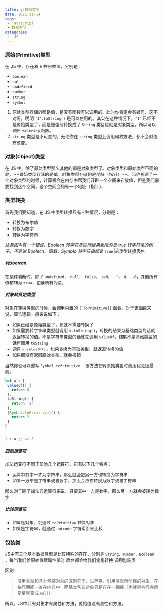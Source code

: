 ```yaml
---
title: js数据类型
date: 2021-11-14
tags:
 - javascript
 - 数据类型
categories:
 -  JS
---
```



### 原始(Primitive)类型
在 JS 中，存在着 6 种原始值，分别是：

+ `boolean`
+ `null`
+ `undefined`
+ `number`
+ `string`
+ `symbol`

 1. 原始类型存储的都是值，是没有函数可以调用的。此时你肯定会有疑问，这不对呀，明明 `'1'.toString()` 是可以使用的。其实在这种情况下，`'1'` 已经不是原始类型了，而是被强制转换成了 `String` 类型也就是对象类型，所以可以调用 `toString` 函数。
 2. `string` 类型是不可变的，无论你在 `string` 类型上调用何种方法，都不会对值有改变。
 
### 对象(Object)类型 
在 JS 中，除了原始类型那么其他的都是对象类型了。对象类型和原始类型不同的是，==原始类型存储的是值，对象类型存储的是地址（指针）==。当你创建了一个对象类型的时候，计算机会在内存中帮我们开辟一个空间来存放值，但是我们需要找到这个空间，这个空间会拥有一个地址（指针）。

### 类型转换
首先我们要知道，在 JS 中类型转换只有三种情况，分别是：
+ 转换为布尔值
+ 转换为数字
+ 转换为字符串

*注意图中有一个错误，Boolean 转字符串这行结果我指的是 true 转字符串的例子，不是说 Boolean、函数、Symblo 转字符串都是* `true`
![类型转换表格](https://user-gold-cdn.xitu.io/2018/11/15/16716dec14421e47?imageView2/0/w/1280/h/960/format/webp/ignore-error/1)

##### 转Boolean
在条件判断时，除了 `undefined， null， false， NaN， ''， 0， -0`，其他所有值都转为 `true`，包括所有对象。

##### 对象转原始类型
对象在转换类型的时候，会调用内置的 `[[ToPrimitive]]` 函数，对于该函数来说，算法逻辑一般来说如下：

+ 如果已经是原始类型了，那就不需要转换了
+ 如果需要转字符串类型就调用 `x.toString()`，转换的结果为基础类型的话就返回转换的值。不是字符串类型的话就先调用 `valueOf`，结果不是基础类型的话再调用 `toString`
+ 调用 `x.valueOf()`，如果转换为基础类型，就返回转换的值
+ 如果都没有返回原始类型，就会报错

当然你也可以重写 `Symbol.toPrimitive` ，该方法在转原始类型时调用优先级最高。

 ``` js
let a = {
  valueOf() {
    return 0
  },
  toString() {
    return '1'
  },
  [Symbol.toPrimitive]() {
    return 2
  }
}


1 + a // => 3
```

##### 四则运算符
加法运算符不同于其他几个运算符，它有以下几个特点：
+ 运算中其中一方为字符串，那么就会把另一方也转换为字符串
+ 如果一方不是字符串或者数字，那么会将它转换为数字或者字符串

那么对于除了加法的运算符来说，只要其中一方是数字，那么另一方就会被转为数字

##### 比较运算符 
+ 如果是对象，就通过 `toPrimitive` 转换对象
+ 如果是字符串，就通过 `unicode` 字符索引来比较

### 包装类
JS中有三个基本数据类型是比较特殊的存在，分别是 `String、number、Boolean` ，每当我们给原始值赋属性值时 后台都会给我们偷偷转换 调用包装类

区别：
> 引用类型和基本包装对象的区别在于，生存期，引用类型所创建的对象，在执行期间一直在内存中，而基本包装对象只是存在一瞬间（也就是执行完后变量就变成 `null`）。

所以，JS中只有对象才有属性和方法，原始值没有属性和方法。